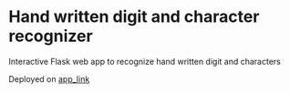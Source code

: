 # Hand written digit and character recognizer

Interactive Flask web app to recognize hand written digit and characters

Deployed on [app_link](https://glacial-temple-26332.herokuapp.com/)

